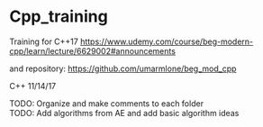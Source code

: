 # Cpp_training
Training for C++17
https://www.udemy.com/course/beg-modern-cpp/learn/lecture/6629002#announcements 

and repository:
https://github.com/umarmlone/beg_mod_cpp

C++ 11/14/17

TODO: Organize and make comments to each folder</br>
TODO: Add algorithms from AE and add basic algorithm ideas
